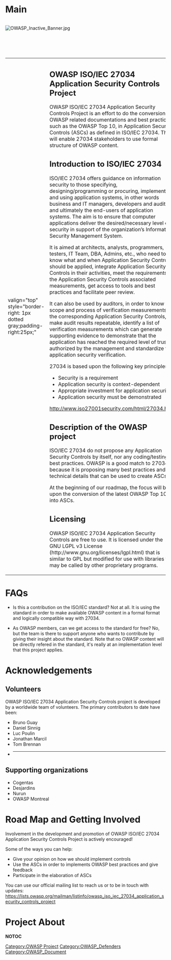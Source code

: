# Main

<div style="width:100%;height:100px;border:0,margin:0;overflow: hidden;">

![OWASP_Inactive_Banner.jpg](OWASP_Inactive_Banner.jpg
"OWASP_Inactive_Banner.jpg")

</div>

<table>
<tbody>
<tr class="odd">
<td><p>valign="top" style="border-right: 1px dotted gray;padding-right:25px;"</p></td>
<td><h2 id="owasp_isoiec_27034_application_security_controls_project">OWASP ISO/IEC 27034 Application Security Controls Project</h2>
<p>OWASP ISO/IEC 27034 Application Security Controls Project is an effort to do the conversion of OWASP related documentations and best practices, such as the OWASP Top 10, in Application Security Controls (ASCs) as defined in ISO/IEC 27034. This will enable 27034 stakeholders to use formal structure of OWASP content.</p>
<h2 id="introduction_to_isoiec_27034">Introduction to ISO/IEC 27034</h2>
<p>ISO/IEC 27034 offers guidance on information security to those specifying, designing/programming or procuring, implementing and using application systems, in other words business and IT managers, developers and auditors, and ultimately the end-users of application systems. The aim is to ensure that computer applications deliver the desired/necessary level of security in support of the organization’s Information Security Management System.</p>
<p>It is aimed at architects, analysts, programmers, testers, IT Team, DBA, Admins, etc., who need to know what and when Application Security Controls should be applied, integrate Application Security Controls in their activities, meet the requirements of the Application Security Controls associated measurements, get access to tools and best practices and facilitate peer review.</p>
<p>It can also be used by auditors, in order to know the scope and process of verification measurements for the corresponding Application Security Controls, make audit results repeatable, identify a list of verification measurements which can generate supporting evidence to demonstrate that the application has reached the required level of trust authorized by the management and standardize the application security verification.</p>
<p>27034 is based upon the following key principles:</p>
<ul>
<li>Security is a requirement</li>
<li>Application security is context-dependent</li>
<li>Appropriate investment for application security</li>
<li>Application security must be demonstrated</li>
</ul>
<p><a href="http://www.iso27001security.com/html/27034.html">http://www.iso27001security.com/html/27034.html</a></p>
<h2 id="description_of_the_owasp_project">Description of the OWASP project</h2>
<p>ISO/IEC 27034 do not propose any Application Security Controls by itself, nor any coding/testing best practices. OWASP is a good match to 27034 because it is proposing many best practices and technical details that can be used to create ASCs.</p>
<p>At the beginning of our roadmap, the focus will be upon the conversion of the latest OWASP Top 10 into ASCs.</p>
<h2 id="licensing">Licensing</h2>
<p>OWASP ISO/IEC 27034 Application Security Controls are free to use. It is licensed under the GNU LGPL v3 License (http://www.gnu.org/licenses/lgpl.html) that is similar to GPL but modified for use with libraries that may be called by other proprietary programs.</p></td>
<td><p>valign="top" style="padding-left:25px;width:200px;border-right: 1px dotted gray;padding-right:25px;"</p></td>
<td><h2 id="what_this_project_provides">What this project provides?</h2>
<p>OWASP ISO/IEC 27034 Application Security Controls Project provides:</p>
<ul>
<li>XML files following the schema and guidelines provided by ISO/IEC 27034-5.1</li>
<li>Ways to formally comply with OWASP best practices such as the Top 10</li>
</ul>
<h2 id="presentation">Presentation</h2>
<p><a href="https://speakerdeck.com/owaspmontreal/iec-27034-securite-des-applications-par-luc-poulin-et-jonathan-marcil">Slides in English on SpeakerDeck</a></p>
<p>Presentation in French, English version will be available soon:</p></td>
<td><p><a href="https://www.youtube.com/watch?v=ZxrpIvUJ40g">YouTube Video</a></p>
<p><a href="http://www.youtube.com/watch?v=AAHG_oB9iEU#t=478">Introduction to ISO 27034 also in French on YouTube</a></p>
<h2 id="project_co_leaders">Project Co-Leaders</h2>
<ul>
<li>Luc Poulin</li>
<li>Jonathan Marcil</li>
</ul>
<h2 id="related_projects">Related Projects</h2>
<ul>
<li><a href="OWASP_Top_Ten_Project" title="wikilink">OWASP_Top_Ten_Project</a></li>
</ul></td>
<td><p>valign="top" style="padding-left:25px;width:200px;"</p></td>
<td><h2 id="quick_download">Quick Download</h2>
<p>Files will be available on GitHub.</p>
<h2 id="news_and_events">News and Events</h2>
<ul>
<li>[6 Jan 2014] First wiki drafts</li>
<li>[17 Dec 2013] Official OWASP Project created</li>
<li>[2 Dec 2013] Kick off on the project at OWASP Montreal</li>
</ul>
<h2 id="classifications">Classifications</h2>
<table>
<tbody>
<tr class="odd">
<td><p>align="center" valign="top" width="50%" rowspan="2"</p></td>
<td><figure>
<img src="Owasp-incubator-trans-85.png" title="Owasp-incubator-trans-85.png" alt="Owasp-incubator-trans-85.png" /><figcaption>Owasp-incubator-trans-85.png</figcaption>
</figure></td>
<td><p>align="center" valign="top" width="50%"</p></td>
<td><figure>
<img src="Owasp-builders-small.png" title="Owasp-builders-small.png" alt="Owasp-builders-small.png" /><figcaption>Owasp-builders-small.png</figcaption>
</figure></td>
</tr>
<tr class="even">
<td><p>colspan="2" align="center"</p></td>
<td><figure>
<img src="lgplv3-147x51.png" title="lgplv3-147x51.png" alt="lgplv3-147x51.png" /><figcaption>lgplv3-147x51.png</figcaption>
</figure></td>
<td></td>
<td></td>
</tr>
<tr class="odd">
<td><p>colspan="2" align="center"</p></td>
<td><figure>
<img src="Project_Type_Files_CODE.jpg" title="Project_Type_Files_CODE.jpg" alt="Project_Type_Files_CODE.jpg" /><figcaption>Project_Type_Files_CODE.jpg</figcaption>
</figure></td>
<td></td>
<td></td>
</tr>
</tbody>
</table></td>
</tr>
</tbody>
</table>

# FAQs

  - Is this a contribution on the ISO/IEC standard?
    Not at all. It is using the standard in order to make available
    OWASP content in a formal format and logically compatible way with
    27034.

<!-- end list -->

  - As OWASP members, can we get access to the standard for free?
    No, but the team is there to support anyone who wants to contribute
    by giving their insight about the standard. Note that no OWASP
    content will be directly refered in the standard, it's really at an
    implementation level that this project applies.

# Acknowledgements

## Volunteers

OWASP ISO/IEC 27034 Application Security Controls project is developed
by a worldwide team of volunteers. The primary contributors to date have
been:

  - Bruno Guay
  - Daniel Sinnig
  - Luc Poulin
  - Jonathan Marcil
  - Tom Brennan
  - _________________

## Supporting organizations

  - Cogentas
  - Desjardins
  - Nurun
  - OWASP Montreal

# Road Map and Getting Involved

Involvement in the development and promotion of OWASP ISO/IEC 27034
Application Security Controls Project is actively encouraged\!

Some of the ways you can help:

  - Give your opinion on how we should implement controls
  - Use the ASCs in order to implements OWASP best practices and give
    feedback
  - Participate in the elaboration of ASCs

You can use our official mailing list to reach us or to be in touch with
updates:
<https://lists.owasp.org/mailman/listinfo/owasp_iso_iec_27034_application_security_controls_project>

# Project About

__NOTOC__ <headertabs />

[Category:OWASP Project](Category:OWASP_Project "wikilink")
[Category:OWASP_Defenders](Category:OWASP_Defenders "wikilink")
[Category:OWASP_Document](Category:OWASP_Document "wikilink")